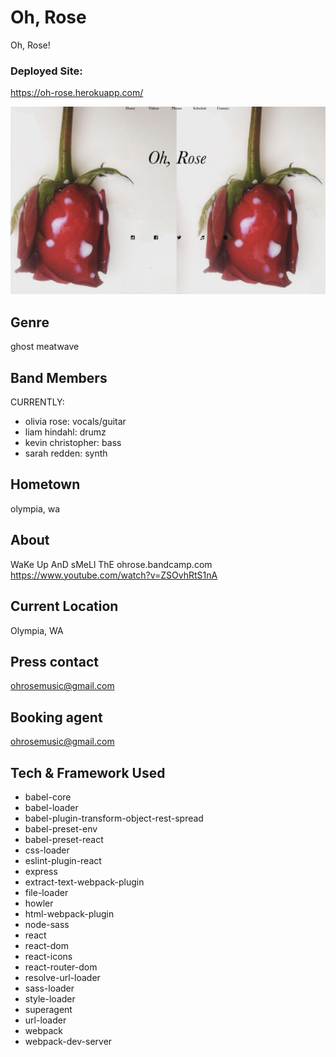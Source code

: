 # Oh, Rose

Oh, Rose!

### Deployed Site:

https://oh-rose.herokuapp.com/


![Oh Rose Overview](./src/assets/app-overview.png)

## Genre
ghost meatwave

## Band Members
CURRENTLY:
* olivia rose: vocals/guitar
* liam hindahl: drumz
* kevin christopher: bass
* sarah redden: synth

## Hometown
olympia, wa

## About
WaKe Up AnD sMeLl ThE
ohrose.bandcamp.com
https://www.youtube.com/watch?v=ZSOvhRtS1nA

## Current Location
Olympia, WA

## Press contact
ohrosemusic@gmail.com

## Booking agent
ohrosemusic@gmail.com

## Tech & Framework Used

* babel-core
* babel-loader
* babel-plugin-transform-object-rest-spread
* babel-preset-env
* babel-preset-react
* css-loader
* eslint-plugin-react
* express
* extract-text-webpack-plugin
* file-loader
* howler
* html-webpack-plugin
* node-sass
* react
* react-dom
* react-icons
* react-router-dom
* resolve-url-loader
* sass-loader
* style-loader
* superagent
* url-loader
* webpack
* webpack-dev-server

